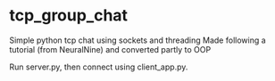 # tcp_group_chat
Simple python tcp chat using sockets and threading
Made following a tutorial (from NeuralNine) and converted partly to OOP

Run server.py, then connect using client_app.py. 
